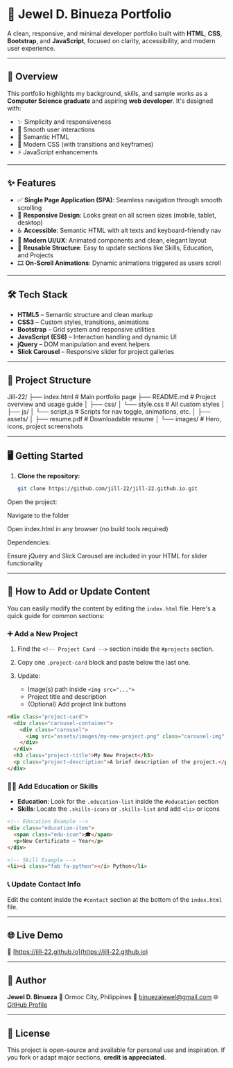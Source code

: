# 💼 Jewel D. Binueza Portfolio

A clean, responsive, and minimal developer portfolio built with **HTML**, **CSS**, **Bootstrap**, and **JavaScript**, focused on clarity, accessibility, and modern user experience.

---

## 🚀 Overview

This portfolio highlights my background, skills, and sample works as a **Computer Science graduate** and aspiring **web developer**. It's designed with:

- ✨ Simplicity and responsiveness
- 🧩 Smooth user interactions
- 🧠 Semantic HTML
- 🎨 Modern CSS (with transitions and keyframes)
- ⚡ JavaScript enhancements

---

## ✨ Features

- ✅ **Single Page Application (SPA)**: Seamless navigation through smooth scrolling
- 📱 **Responsive Design**: Looks great on all screen sizes (mobile, tablet, desktop)
- ♿ **Accessible**: Semantic HTML with alt texts and keyboard-friendly nav
- 💅 **Modern UI/UX**: Animated components and clean, elegant layout
- 🔄 **Reusable Structure**: Easy to update sections like Skills, Education, and Projects
- 🎞️ **On-Scroll Animations**: Dynamic animations triggered as users scroll

---

## 🛠️ Tech Stack

- **HTML5** – Semantic structure and clean markup
- **CSS3** – Custom styles, transitions, animations
- **Bootstrap** – Grid system and responsive utilities
- **JavaScript (ES6)** – Interaction handling and dynamic UI
- **jQuery** – DOM manipulation and event helpers
- **Slick Carousel** – Responsive slider for project galleries

---

## 📁 Project Structure

Jill-22/
├── index.html # Main portfolio page
├── README.md # Project overview and usage guide
│
├── css/
│ └── style.css # All custom styles
│
├── js/
│ └── script.js # Scripts for nav toggle, animations, etc.
│
├── assets/
│ ├── resume.pdf # Downloadable resume
│ └── images/ # Hero, icons, project screenshots

---

## 🖥️ Getting Started

1. **Clone the repository:**
   ```bash
   git clone https://github.com/jill-22/jill-22.github.io.git
Open the project:

Navigate to the folder

Open index.html in any browser (no build tools required)

Dependencies:

Ensure jQuery and Slick Carousel are included in your HTML for slider functionality

---

## 🧩 How to Add or Update Content

You can easily modify the content by editing the `index.html` file. Here's a quick guide for common sections:

### ➕ Add a New Project

1. Find the `<!-- Project Card -->` section inside the `#projects` section.
2. Copy one `.project-card` block and paste below the last one.
3. Update:

   * Image(s) path inside `<img src="...">`
   * Project title and description
   * (Optional) Add project link buttons

```html
<div class="project-card">
  <div class="carousel-container">
    <div class="carousel">
      <img src="assets/images/my-new-project.png" class="carousel-img" />
    </div>
  </div>
  <h3 class="project-title">My New Project</h3>
  <p class="project-description">A brief description of the project.</p>
</div>
```

### 🧑‍🎓 Add Education or Skills

* **Education**: Look for the `.education-list` inside the `#education` section
* **Skills**: Locate the `.skills-icons` or `.skills-list` and add `<li>` or icons

```html
<!-- Education Example -->
<div class="education-item">
  <span class="edu-icon">🎓</span>
  <p>New Certificate – Year</p>
</div>

<!-- Skill Example -->
<li><i class="fab fa-python"></i> Python</li>
```

### 📞 Update Contact Info

Edit the content inside the `#contact` section at the bottom of the `index.html` file.

---

## 🌐 Live Demo

🔗 [https://jill-22.github.io](https://jill-22.github.io)

---

## 👤 Author

**Jewel D. Binueza**
📍 Ormoc City, Philippines
📧 [binuezajewel@gmail.com](mailto:binuezajewel@gmail.com)
🌐 [GitHub Profile](https://github.com/jill-22)

---

## 📝 License

This project is open-source and available for personal use and inspiration.
If you fork or adapt major sections, **credit is appreciated**.
